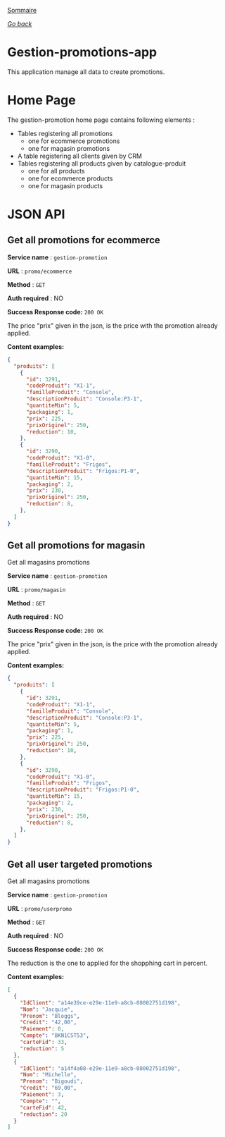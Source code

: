 [Sommaire](https://ursi-2020.github.io/Documentation/)

*[Go back](index.md)*

# Gestion-promotions-app

This application manage all data to create promotions.

# Home Page

The gestion-promotion home page contains following elements :
- Tables registering all promotions
    - one for ecommerce promotions
    - one for magasin promotions
- A table registering all clients given by CRM
- Tables registering all products given by catalogue-produit
    - one for all products
    - one for ecommerce products
    - one for magasin products

# JSON API

## Get all promotions for ecommerce

**Service name** : `gestion-promotion`

**URL** : `promo/ecommerce`

**Method** : `GET`

**Auth required** : NO

**Success Response code:** `200 OK`

The price "prix" given in the json, is the price with the promotion already applied.

**Content examples:**

```json
{
  "produits": [
    {
      "id": 3291,
      "codeProduit": "X1-1",
      "familleProduit": "Console",
      "descriptionProduit": "Console:P3-1",
      "quantiteMin": 5,
      "packaging": 1,
      "prix": 225,
      "prixOriginel": 250,
      "reduction": 10,
    },
    {
      "id": 3290,
      "codeProduit": "X1-0",
      "familleProduit": "Frigos",
      "descriptionProduit": "Frigos:P1-0",
      "quantiteMin": 15,
      "packaging": 2,
      "prix": 230,
      "prixOriginel": 250,
      "reduction": 8,
    },
  ]
}
```

## Get all promotions for magasin

Get all magasins promotions

**Service name** : `gestion-promotion`

**URL** : `promo/magasin`

**Method** : `GET`

**Auth required** : NO

**Success Response code:** `200 OK`

The price "prix" given in the json, is the price with the promotion already applied.

**Content examples:**

```json
{
  "produits": [
    {
      "id": 3291,
      "codeProduit": "X1-1",
      "familleProduit": "Console",
      "descriptionProduit": "Console:P3-1",
      "quantiteMin": 5,
      "packaging": 1,
      "prix": 225,
      "prixOriginel": 250,
      "reduction": 10,
    },
    {
      "id": 3290,
      "codeProduit": "X1-0",
      "familleProduit": "Frigos",
      "descriptionProduit": "Frigos:P1-0",
      "quantiteMin": 15,
      "packaging": 2,
      "prix": 230,
      "prixOriginel": 250,
      "reduction": 8,
    },
  ]
}
```


## Get all user targeted promotions

Get all magasins promotions

**Service name** : `gestion-promotion`

**URL** : `promo/userpromo`

**Method** : `GET`

**Auth required** : NO

**Success Response code:** `200 OK`

The reduction is the one to applied for the shopphing cart in percent.

**Content examples:**

```json
[
  {
    "IdClient": "a14e39ce-e29e-11e9-a8cb-08002751d198",
    "Nom": "Jacquie",
    "Prenom": "Bloggs",
    "Credit": "42,00",
    "Paiement": 0,
    "Compte": "BKN1CST53",
    "carteFid": 33,
    "reduction": 5
  },
  {
    "IdClient": "a14f4a08-e29e-11e9-a8cb-08002751d198",
    "Nom": "Michelle",
    "Prenom": "Bigoudi",
    "Credit": "69,00",
    "Paiement": 3,
    "Compte": "",
    "carteFid": 42,
    "reduction": 20
  }
]
```
